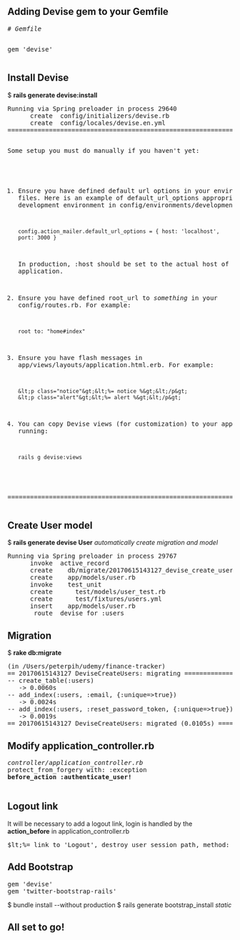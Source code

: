 <h2>Adding Devise gem to your Gemfile</h2>
<pre>
<em># Gemfile</em>  

gem 'devise'
</pre>
<h2>Install Devise</h2>
$ <b>rails generate devise:install</b>
<pre>
Running via Spring preloader in process 29640
      create  config/initializers/devise.rb
      create  config/locales/devise.en.yml
===============================================================================

Some setup you must do manually if you haven't yet:

1. Ensure you have defined default url options in your environments files. Here
     is an example of default_url_options appropriate for a development environment
     in config/environments/development.rb:

       config.action_mailer.default_url_options = { host: 'localhost', port: 3000 }

     In production, :host should be set to the actual host of your application.

2. Ensure you have defined root_url to *something* in your config/routes.rb.
     For example:

       root to: "home#index"

3. Ensure you have flash messages in app/views/layouts/application.html.erb.
     For example:
     
       &lt;p class="notice"&gt;&lt;%= notice %&gt;&lt;/p&gt;
       &lt;p class="alert"&gt;&lt;%= alert %&gt;&lt;/p&gt;

4. You can copy Devise views (for customization) to your app by running:

       rails g devise:views

===============================================================================
</pre>

<h2>Create User model</h2>
$ <b>rails generate devise User</b>   
<em>automatically create migration and model</em>
<pre>
Running via Spring preloader in process 29767
      invoke  active_record
      create    db/migrate/20170615143127_devise_create_users.rb
      create    app/models/user.rb
      invoke    test_unit
      create      test/models/user_test.rb
      create      test/fixtures/users.yml
      insert    app/models/user.rb
       route  devise_for :users
</pre>

<h2>Migration</h2>
$ <b>rake db:migrate</b>
<pre>
(in /Users/peterpih/udemy/finance-tracker)
== 20170615143127 DeviseCreateUsers: migrating ================================
-- create_table(:users)
   -> 0.0060s
-- add_index(:users, :email, {:unique=>true})
   -> 0.0024s
-- add_index(:users, :reset_password_token, {:unique=>true})
   -> 0.0019s
== 20170615143127 DeviseCreateUsers: migrated (0.0105s) =======================
</pre>

<h2>Modify application_controller.rb</h2>
<pre>
<em>controller/application_controller.rb</em>
protect_from_forgery with: :exception   
<b>before_action :authenticate_user!</b>

</pre>
<h2>Logout link</h2>
It will be necessary to add a logout link, login is handled by the <b>action_before</b> in application_controller.rb
<pre>
$lt;%= link_to 'Logout', destroy_user_session_path, method: :delete %&gt;
</pre>

<h2>Add Bootstrap</h2>
<pre>
gem 'devise'
gem 'twitter-bootstrap-rails'
</pre>

$ bundle install --without production
$ rails generate bootstrap_install <em>static</em>
<h2>All set to go!</h2>

